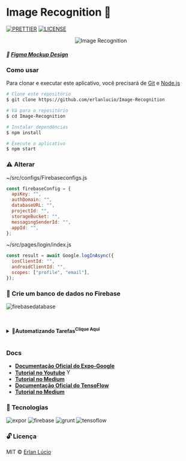 # Image Recognition :metal:

[![PRETTIER](https://img.shields.io/badge/code_style-prettier-ff69b4.svg?style=flat-square)](https://gitter.im/jlongster/prettie)
[![LICENSE](https://img.shields.io/github/license/arshadkazmi42/awesome-github-init.svg)](https://github.com/arshadkazmi42/awesome-github-init/LICENSE)


<p align="center"> <img alt="Image Recognition" src="https://user-images.githubusercontent.com/47280551/80378345-e81bb280-8872-11ea-8063-ddd87f0ae7b5.gif"/> 
</p>




##### 💅 [Figma Mockup Design](https://www.figma.com/file/yLGfKNxbaP6PPeBSK7ipRc/Image-Recognition?node-id=0%3A1)

### Como usar
 
Para clonar e executar este aplicativo, você precisará de [Git](https://git-scm.com) e [Node.js](https://nodejs.org/en/download)
 
```bash
# Clone este repositório
$ git clone https://github.com/erlanlucio/Image-Recognition

# Vá para o repositório
$ cd Image-Recognition

# Instalar dependências
$ npm install

# Execute o aplicativo
$ npm start
```

### ⚠️ Alterar

~/src/configs/Firebaseconfigs.js

```javascript
const firebaseConfig = {
  apiKey: "",
  authDomain: "",
  databaseURL: "",
  projectId: "",
  storageBucket: "",
  messagingSenderId: "",
  appId: "",
};
```

~/src/pages/login/index.js

```javascript
const result = await Google.logInAsync({
  iosClientId: "",
  androidClientId: "",
  scopes: ["profile", "email"],
});
```


### 💁 Crie um banco de dados no Firebase

![firebasedatabase](https://user-images.githubusercontent.com/47280551/80379079-fddda780-8873-11ea-8bb0-3a2a59774035.png)



<br> <details> <summary><b>🎷Automatizando Tarefas<sup>Clique Aqui</sup></b></summary>

  <ul>
    <li><a target="_blank" rel="noopener noreferrer" href='https://www.npmjs.com/package/grunt-cli'>Grunt Cli </a></li>
    <li><a target="_blank" rel="noopener noreferrer" href='https://gruntjs.com/getting-started'>Grunt Docs </a></li>
  </ul> 
</details> <br>


### Docs

- **[Documentação Oficial do Expo-Google](https://docs.expo.io/versions/latest/sdk/google/)**
- **[Tutorial no Youtube](https://www.youtube.com/watch?v=P6cq5bziHGg)** <img height="15" alt="Youtube Ico" src="https://icon-icons.com/icons2/836/PNG/32/Youtube_icon-icons.com_66802.png">
- **[Tutorial no Medium ](https://medium.com/@inaguirre/react-native-login-with-google-quick-guide-fe351e464752)**
-  **[Documentação Oficial do TensoFlow](https://www.tensorflow.org/js)**
- **[Tutorial no Medium ](https://heartbeat.fritz.ai/image-classification-on-react-native-with-tensorflow-js-and-mobilenet-48a39185717c)**



### 🚀 Tecnologias

![expor](https://user-images.githubusercontent.com/47280551/80175033-d912d700-85ca-11ea-907f-9ecbb3e89587.png)
![firebase](https://user-images.githubusercontent.com/47280551/80175036-dc0dc780-85ca-11ea-8b4c-f12ab4aed09d.png)
![grunt](https://user-images.githubusercontent.com/47280551/80175037-dca65e00-85ca-11ea-8885-d441f48ca632.png)
![tensoflow](https://user-images.githubusercontent.com/47280551/80175040-dd3ef480-85ca-11ea-9879-eb94b58b9a93.png)

### 🔓 Licença

MIT © [Erlan Lúcio](https://br.linkedin.com/in/erlan-lucio)

